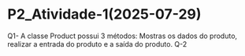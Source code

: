 # P2_Atividade-1(2025-07-29)

Q1- A classe Product possui 3 métodos: Mostras os dados do produto, realizar a entrada do produto e a saída do produto.
Q-2 
